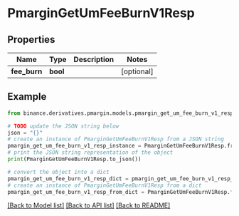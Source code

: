 # PmarginGetUmFeeBurnV1Resp


## Properties

Name | Type | Description | Notes
------------ | ------------- | ------------- | -------------
**fee_burn** | **bool** |  | [optional] 

## Example

```python
from binance.derivatives.pmargin.models.pmargin_get_um_fee_burn_v1_resp import PmarginGetUmFeeBurnV1Resp

# TODO update the JSON string below
json = "{}"
# create an instance of PmarginGetUmFeeBurnV1Resp from a JSON string
pmargin_get_um_fee_burn_v1_resp_instance = PmarginGetUmFeeBurnV1Resp.from_json(json)
# print the JSON string representation of the object
print(PmarginGetUmFeeBurnV1Resp.to_json())

# convert the object into a dict
pmargin_get_um_fee_burn_v1_resp_dict = pmargin_get_um_fee_burn_v1_resp_instance.to_dict()
# create an instance of PmarginGetUmFeeBurnV1Resp from a dict
pmargin_get_um_fee_burn_v1_resp_from_dict = PmarginGetUmFeeBurnV1Resp.from_dict(pmargin_get_um_fee_burn_v1_resp_dict)
```
[[Back to Model list]](../README.md#documentation-for-models) [[Back to API list]](../README.md#documentation-for-api-endpoints) [[Back to README]](../README.md)



